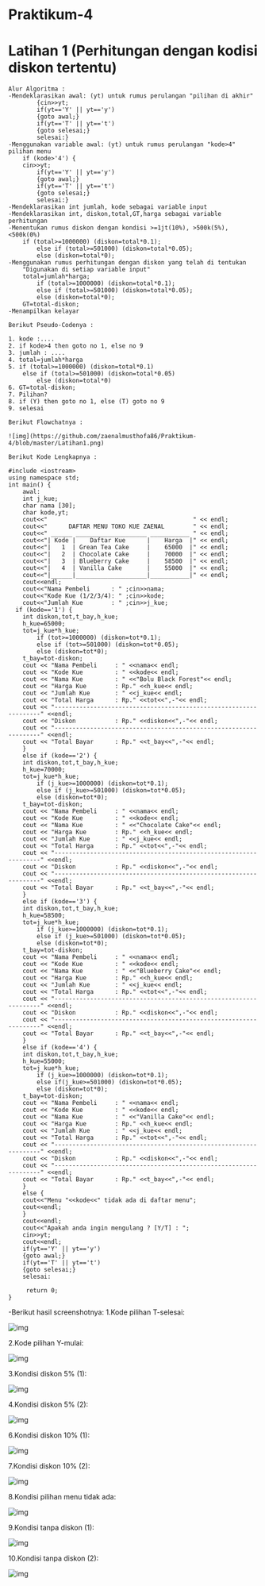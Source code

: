 # Praktikum-4


# Latihan 1 (Perhitungan dengan kodisi diskon tertentu)
```
Alur Algoritma :
-Mendeklarasikan awal: (yt) untuk rumus perulangan "pilihan di akhir"
    	{cin>>yt;
    	if(yt=='Y' || yt=='y')
    	{goto awal;}
    	if(yt=='T' || yt=='t')
    	{goto selesai;}
    	selesai:}
-Menggunakan variable awal: (yt) untuk rumus perulangan "kode>4" pilihan menu
	if (kode>'4') {
	cin>>yt;
    	if(yt=='Y' || yt=='y')
    	{goto awal;}
    	if(yt=='T' || yt=='t')
    	{goto selesai;}
    	selesai:}
-Mendeklarasikan int jumlah, kode sebagai variable input
-Mendeklarasikan int, diskon,total,GT,harga sebagai variable perhitungan
-Menentukan rumus diskon dengan kondisi >=1jt(10%), >500k(5%), <500k(0%)
	if (total>=1000000) (diskon=total*0.1);
        else if (total>=501000) (diskon=total*0.05);
        else (diskon=total*0);
-Menggunakan rumus perhitungan dengan diskon yang telah di tentukan
	"Digunakan di setiap variable input"
	total=jumlah*harga;
        if (total>=1000000) (diskon=total*0.1);
        else if (total>=501000) (diskon=total*0.05);
        else (diskon=total*0);
	GT=total-diskon;
-Menampilkan kelayar

Berikut Pseudo-Codenya :

1. kode :....
2. if kode>4 then goto no 1, else no 9
3. jumlah : ....
4. total=jumlah*harga
5. if (total>=1000000) (diskon=total*0.1)
	else if (total>=501000) (diskon=total*0.05)
        else (diskon=total*0)
6. GT=total-diskon;
7. Pilihan?
8. if (Y) then goto no 1, else (T) goto no 9
9. selesai

Berikut Flowchatnya :

![img](https://github.com/zaenalmusthofa86/Praktikum-4/blob/master/Latihan1.png)

Berikut Kode Lengkapnya :

#include <iostream>
using namespace std;
int main() {
    awal:
    int j_kue;
    char nama [30];
    char kode,yt;
    cout<<"                                         " << endl;
    cout<<"      DAFTAR MENU TOKO KUE ZAENAL        " << endl;
    cout<<" ______ ____________________ ___________ " << endl;
    cout<<"| Kode |    Daftar Kue      |    Harga  |" << endl;
    cout<<"|   1  | Grean Tea Cake     |    65000  |" << endl;
    cout<<"|   2  | Chocolate Cake     |    70000  |" << endl;
    cout<<"|   3  | Blueberry Cake     |    58500  |" << endl;
    cout<<"|   4  | Vanilla Cake       |    55000  |" << endl;
    cout<<"|______|____________________|___________|" << endl;
    cout<<endl;
    cout<<"Nama Pembeli      : " ;cin>>nama;
    cout<<"Kode Kue (1/2/3/4): " ;cin>>kode;
    cout<<"Jumlah Kue        : " ;cin>>j_kue;
  if (kode=='1') {
    int diskon,tot,t_bay,h_kue;
    h_kue=65000;
    tot=j_kue*h_kue;
        if (tot>=1000000) (diskon=tot*0.1);
        else if (tot>=501000) (diskon=tot*0.05);
        else (diskon=tot*0);
    t_bay=tot-diskon;
    cout << "Nama Pembeli     : " <<nama<< endl;
    cout << "Kode Kue         : " <<kode<< endl;
    cout << "Nama Kue         : " <<"Bolu Black Forest"<< endl;
    cout << "Harga Kue        : Rp." <<h_kue<< endl;
    cout << "Jumlah Kue       : " <<j_kue<< endl;
    cout << "Total Harga      : Rp." <<tot<<",-"<< endl;
    cout << "------------------------------------------------------------------" <<endl;
    cout << "Diskon           : Rp." <<diskon<<",-"<< endl;
    cout << "------------------------------------------------------------------" <<endl;
    cout << "Total Bayar      : Rp." <<t_bay<<",-"<< endl;
    }
    else if (kode=='2') {
    int diskon,tot,t_bay,h_kue;
    h_kue=70000;
    tot=j_kue*h_kue;
        if (j_kue>=1000000) (diskon=tot*0.1);
        else if (j_kue>=501000) (diskon=tot*0.05);
        else (diskon=tot*0);
    t_bay=tot-diskon;
    cout << "Nama Pembeli     : " <<nama<< endl;
    cout << "Kode Kue         : " <<kode<< endl;
    cout << "Nama Kue         : " <<"Chocolate Cake"<< endl;
    cout << "Harga Kue        : Rp." <<h_kue<< endl;
    cout << "Jumlah Kue       : " <<j_kue<< endl;
    cout << "Total Harga      : Rp." <<tot<<",-"<< endl;
    cout << "------------------------------------------------------------------" <<endl;
    cout << "Diskon           : Rp." <<diskon<<",-"<< endl;
    cout << "------------------------------------------------------------------" <<endl;
    cout << "Total Bayar      : Rp." <<t_bay<<",-"<< endl;
    }
    else if (kode=='3') {
    int diskon,tot,t_bay,h_kue;
    h_kue=58500;
    tot=j_kue*h_kue;
        if (j_kue>=1000000) (diskon=tot*0.1);
        else if (j_kue>=501000) (diskon=tot*0.05);
        else (diskon=tot*0);
    t_bay=tot-diskon;
    cout << "Nama Pembeli     : " <<nama<< endl;
    cout << "Kode Kue         : " <<kode<< endl;
    cout << "Nama Kue         : " <<"Blueberry Cake"<< endl;
    cout << "Harga Kue        : Rp." <<h_kue<< endl;
    cout << "Jumlah Kue       : " <<j_kue<< endl;
    cout << "Total Harga      : Rp." <<tot<<",-"<< endl;
    cout << "------------------------------------------------------------------" <<endl;
    cout << "Diskon           : Rp." <<diskon<<",-"<< endl;
    cout << "------------------------------------------------------------------" <<endl;
    cout << "Total Bayar      : Rp." <<t_bay<<",-"<< endl;
    }
    else if (kode=='4') {
    int diskon,tot,t_bay,h_kue;
    h_kue=55000;
    tot=j_kue*h_kue;
        if (j_kue>=1000000) (diskon=tot*0.1);
        else if(j_kue>=501000) (diskon=tot*0.05);
        else (diskon=tot*0);
    t_bay=tot-diskon;
    cout << "Nama Pembeli     : " <<nama<< endl;
    cout << "Kode Kue         : " <<kode<< endl;
    cout << "Nama Kue         : " <<"Vanilla Cake"<< endl;
    cout << "Harga Kue        : Rp." <<h_kue<< endl;
    cout << "Jumlah Kue       : " <<j_kue<< endl;
    cout << "Total Harga      : Rp." <<tot<<",-"<< endl;
    cout << "------------------------------------------------------------------" <<endl;
    cout << "Diskon           : Rp." <<diskon<<",-"<< endl;
    cout << "------------------------------------------------------------------" <<endl;
    cout << "Total Bayar      : Rp." <<t_bay<<",-"<< endl;
    }
    else {
    cout<<"Menu "<<kode<<" tidak ada di daftar menu";
    cout<<endl;
    }
    cout<<endl;
    cout<<"Apakah anda ingin mengulang ? [Y/T] : ";
    cin>>yt;
    cout<<endl;
    if(yt=='Y' || yt=='y')
    {goto awal;}
    if(yt=='T' || yt=='t')
    {goto selesai;}
    selesai:

     return 0;
}
```
-Berikut hasil screenshotnya:
1.Kode pilihan T-selesai:

![img](https://github.com/zaenalmusthofa86/Praktikum-4/blob/master/Latihan1.1.png)

2.Kode pilihan Y-mulai:

![img](https://github.com/zaenalmusthofa86/Praktikum-4/blob/master/Latihan1.2.png)

3.Kondisi diskon 5% (1):

![img](https://github.com/zaenalmusthofa86/Praktikum-4/blob/master/Latihan1.3.png)

4.Kondisi diskon 5% (2):

![img](https://github.com/zaenalmusthofa86/Praktikum-4/blob/master/Latihan1.4.png)

6.Kondisi diskon 10% (1):

![img](https://github.com/zaenalmusthofa86/Praktikum-4/blob/master/Latihan1.5.png)

7.Kondisi diskon 10% (2):

![img](https://github.com/zaenalmusthofa86/Praktikum-4/blob/master/Latihan1.6.png)

8.Kondisi pilihan menu tidak ada:

![img](https://github.com/zaenalmusthofa86/Praktikum-4/blob/master/Latihan1.7.png)

9.Kondisi tanpa diskon (1):

![img](https://github.com/zaenalmusthofa86/Praktikum-4/blob/master/Latihan1.8.png)

10.Kondisi tanpa diskon (2):

![img](https://github.com/zaenalmusthofa86/Praktikum-4/blob/master/Latihan1.9.png)
